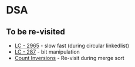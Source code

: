 # DSA


## To be re-visited

- [LC - 2965](2.%20Arrays%20ll/lc_2965_find_missing_and_repeated.py) - slow fast (during circular linkedlist)
- [LC - 287](2.%20Arrays%20ll/lc_287_find_dup_number.py) - bit manipulation
- [Count Inversions](2.%20Arrays%20ll/count_inversions.py) - Re-visit during merge sort 